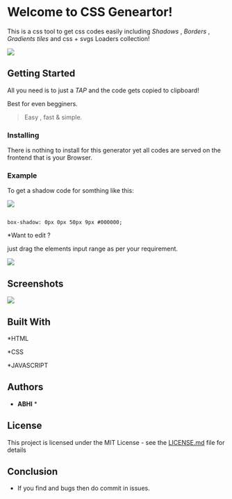 # Welcome to CSS Geneartor!

This is a css tool to get css codes easily including *Shadows* , *Borders* , *Gradients tiles* and css + svgs Loaders collection!

![](https://raw.githubusercontent.com/abhiprojectz/CSS-Generator/master/assets/Screenshot_2020-05-01_230509-2-2.jpg)

## Getting Started

All you need is to just a *TAP* and the code gets copied to clipboard! 

Best for even begginers.

> Easy , fast & simple.

### Installing

There is nothing to install for this generator yet all codes are served on the frontend that is your Browser.

### Example 

To get a shadow code for somthing like this:

![](https://raw.githubusercontent.com/abhiprojectz/CSS-Generator/master/assets/Screenshot_2020-05-02_103957-2.jpg)

```

box-shadow: 0px 0px 50px 9px #000000;

```

*Want to edit ? 

just drag the elements input range as per your requirement.

![](https://raw.githubusercontent.com/abhiprojectz/CSS-Generator/master/assets/Screenshot_2020-05-02_103957-1.jpg)

## Screenshots

![](https://raw.githubusercontent.com/abhiprojectz/CSS-Generator/master/assets/Screenshot_2020-05-01_230513-1.jpg)

## Built With

*HTML 

*CSS 

*JAVASCRIPT

## Authors

* **ABHI** * 

## License

This project is licensed under the MIT License - see the [LICENSE.md](LICENSE.md) file for details

## Conclusion

* If you find and bugs then do commit in issues.

